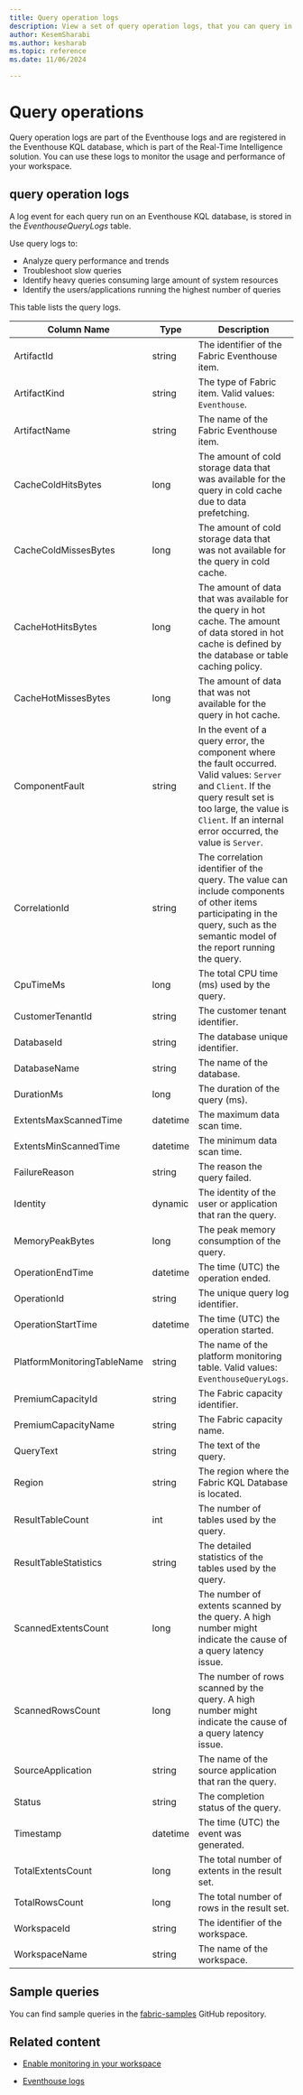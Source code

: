 ```yaml
---
title: Query operation logs
description: View a set of query operation logs, that you can query in your Fabric workspace monitoring database.
author: KesemSharabi
ms.author: kesharab
ms.topic: reference
ms.date: 11/06/2024

---
```


# Query operations

Query operation logs are part of the Eventhouse logs and are registered in the Eventhouse KQL database, which is part of the Real-Time Intelligence solution. You can use these logs to monitor the usage and performance of your workspace.

## query operation logs

A log event for each query run on an Eventhouse KQL database, is stored in the *EventhouseQueryLogs* table.

Use query logs to:

* Analyze query performance and trends
* Troubleshoot slow queries
* Identify heavy queries consuming large amount of system resources
* Identify the users/applications running the highest number of queries

This table lists the query logs.

| Column Name | Type | Description |
|--|--|--|
| ArtifactId | string | The identifier of the Fabric Eventhouse item. |
| ArtifactKind | string | The type of Fabric item. Valid values: `Eventhouse`. |
| ArtifactName | string | The name of the Fabric Eventhouse item. |
| CacheColdHitsBytes | long | The amount of cold storage data that was available for the query in cold cache due to data prefetching. |
| CacheColdMissesBytes | long | The amount of cold storage data that was not available for the query in cold cache. |
| CacheHotHitsBytes | long | The amount of data that was available for the query in hot cache. The amount of data stored in hot cache is defined by the database or table caching policy. |
| CacheHotMissesBytes | long | The amount of data that was not available for the query in hot cache. |
| ComponentFault | string | In the event of a query error, the component where the fault occurred. Valid values: `Server` and `Client`. If the query result set is too large, the value is `Client`. If an internal error occurred, the value is `Server`. |
| CorrelationId | string | The correlation identifier of the query. The value can include components of other items participating in the query, such as the semantic model of the report running the query. |
| CpuTimeMs | long | The total CPU time (ms) used by the query. |
| CustomerTenantId | string | The customer tenant identifier. |
| DatabaseId | string | The database unique identifier. |
| DatabaseName | string | The name of the database. |
| DurationMs | long | The duration of the query (ms). |
| ExtentsMaxScannedTime | datetime | The maximum data scan time. |
| ExtentsMinScannedTime | datetime | The minimum data scan time. |
| FailureReason | string | The reason the query failed. |
| Identity | dynamic | The identity of the user or application that ran the query. |
| MemoryPeakBytes | long | The peak memory consumption of the query. |
| OperationEndTime | datetime | The time (UTC) the operation ended. |
| OperationId | string | The unique query log identifier. |
| OperationStartTime | datetime | The time (UTC) the operation started. |
| PlatformMonitoringTableName | string | The name of the platform monitoring table. Valid values: `EventhouseQueryLogs`. |
| PremiumCapacityId | string | The Fabric capacity identifier. |
| PremiumCapacityName | string | The Fabric capacity name. |
| QueryText | string | The text of the query. |
| Region | string | The region where the Fabric KQL Database is located. |
| ResultTableCount | int | The number of tables used by the query. |
| ResultTableStatistics | string | The detailed statistics of the tables used by the query. |
| ScannedExtentsCount | long | The number of extents scanned by the query. A high number might indicate the cause of a query latency issue. |
| ScannedRowsCount | long | The number of rows scanned by the query. A high number might indicate the cause of a query latency issue. |
| SourceApplication | string | The name of the source application that ran the query. |
| Status | string | The completion status of the query. |
| Timestamp | datetime | The time (UTC) the event was generated. |
| TotalExtentsCount | long | The total number of extents in the result set. |
| TotalRowsCount | long | The total number of rows in the result set. |
| WorkspaceId | string | The identifier of the workspace. |
| WorkspaceName | string | The name of the workspace. |

## Sample queries

You can find sample queries in the [fabric-samples](https://github.com/microsoft/fabric-samples) GitHub repository.

## Related content

* [Enable monitoring in your workspace](enable-workspace-monitoring.md)

* [Eventhouse logs](eventhouse-logs.md)
